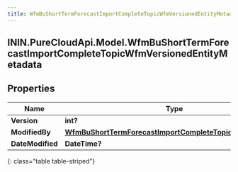 ```yaml
---
title: WfmBuShortTermForecastImportCompleteTopicWfmVersionedEntityMetadata
---
```

## ININ.PureCloudApi.Model.WfmBuShortTermForecastImportCompleteTopicWfmVersionedEntityMetadata

## Properties

|Name | Type | Description | Notes|
|------------ | ------------- | ------------- | -------------|
| **Version** | **int?** |  | [optional] |
| **ModifiedBy** | [**WfmBuShortTermForecastImportCompleteTopicUserReference**](WfmBuShortTermForecastImportCompleteTopicUserReference.html) |  | [optional] |
| **DateModified** | **DateTime?** |  | [optional] |
{: class="table table-striped"}



